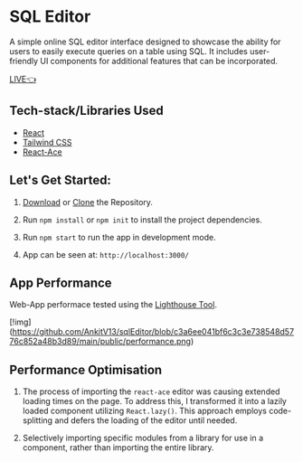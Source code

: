 
# SQL Editor

A simple online SQL editor interface designed to showcase the ability for users to easily execute queries on a table using SQL. It includes user-friendly UI components for additional features that can be incorporated.

[LIVE👈](https://sqleditorassigment.netlify.app/)

## Tech-stack/Libraries Used

- [React](https://reactjs.org/)
- [Tailwind CSS](https://tailwindcss.com/)
- [React-Ace](https://www.npmjs.com/package/react-ace)

## Let's Get Started:

1. [Download](https://github.com/AnkitV13/sqlEditor) or [Clone](https://github.com/AnkitV13/sqlEditor.git) the Repository.
2. Run `npm install` or `npm init` to install the project dependencies.

3. Run `npm start` to run the app in development mode.

4. App can be seen at: `http://localhost:3000/`

## App Performance

Web-App performace tested using the [Lighthouse Tool](https://developers.google.com/web/tools/lighthouse).

[!img] (https://github.com/AnkitV13/sqlEditor/blob/c3a6ee041bf6c3c3e738548d5776c852a48b3d89/main/public/performance.png)

## Performance Optimisation

1. The process of importing the `react-ace` editor was causing extended loading times on the page. To address this, I transformed it into a lazily loaded component utilizing `React.lazy()`. This approach employs code-splitting and defers the loading of the editor until needed.

2. Selectively importing specific modules from a library for use in a component, rather than importing the entire library.






